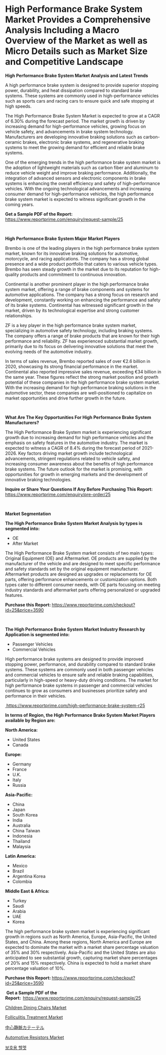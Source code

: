 <p><h1>High Performance Brake System Market Provides a Comprehensive Analysis Including a Macro Overview of the Market as well as Micro Details such as Market Size and Competitive Landscape</h1></p><p><strong>High Performance Brake System Market Analysis and Latest Trends</strong></p>
<p><p>A high performance brake system is designed to provide superior stopping power, durability, and heat dissipation compared to standard brake systems. These systems are commonly used in high-performance vehicles such as sports cars and racing cars to ensure quick and safe stopping at high speeds.</p><p>The High Performance Brake System Market is expected to grow at a CAGR of 6.30% during the forecast period. The market growth is driven by increasing demand for high-performance vehicles, growing focus on vehicle safety, and advancements in brake system technology. Manufacturers are developing innovative braking solutions such as carbon-ceramic brakes, electronic brake systems, and regenerative braking systems to meet the growing demand for efficient and reliable brake systems.</p><p>One of the emerging trends in the high performance brake system market is the adoption of lightweight materials such as carbon fiber and aluminum to reduce vehicle weight and improve braking performance. Additionally, the integration of advanced sensors and electronic components in brake systems is enhancing the overall efficiency and safety of high-performance vehicles. With the ongoing technological advancements and increasing consumer demand for high-performance vehicles, the high performance brake system market is expected to witness significant growth in the coming years.</p></p>
<p><strong>Get a Sample PDF of the Report:&nbsp;</strong> <a href="https://www.reportprime.com/enquiry/request-sample/25">https://www.reportprime.com/enquiry/request-sample/25</a></p>
<p>&nbsp;</p>
<p><strong>High Performance Brake System Major Market Players</strong></p>
<p><p>Brembo is one of the leading players in the high performance brake system market, known for its innovative braking solutions for automotive, motorcycle, and racing applications. The company has a strong global presence and a wide product portfolio that caters to various vehicle types. Brembo has seen steady growth in the market due to its reputation for high-quality products and commitment to continuous innovation.</p><p>Continental is another prominent player in the high performance brake system market, offering a range of brake components and systems for automotive applications. The company has a strong focus on research and development, constantly working on enhancing the performance and safety of its brake systems. Continental has witnessed significant growth in the market, driven by its technological expertise and strong customer relationships.</p><p>ZF is a key player in the high performance brake system market, specializing in automotive safety technology, including braking systems. The company offers a range of brake products that are known for their high performance and reliability. ZF has experienced substantial market growth, primarily due to its focus on delivering innovative solutions that meet the evolving needs of the automotive industry.</p><p>In terms of sales revenue, Brembo reported sales of over €2.6 billion in 2020, showcasing its strong financial performance in the market. Continental also reported impressive sales revenue, exceeding €34 billion in the same year. These figures reflect the strong market position and growth potential of these companies in the high performance brake system market. With the increasing demand for high performance braking solutions in the automotive sector, these companies are well-positioned to capitalize on market opportunities and drive further growth in the future.</p></p>
<p>&nbsp;</p>
<p><strong>What Are The Key Opportunities For High Performance Brake System Manufacturers?</strong></p>
<p><p>The High Performance Brake System market is experiencing significant growth due to increasing demand for high performance vehicles and the emphasis on safety features in the automotive industry. The market is expected to witness a CAGR of 8.4% during the forecast period of 2021-2026. Key factors driving market growth include technological advancements, stringent regulations related to vehicle safety, and increasing consumer awareness about the benefits of high performance brake systems. The future outlook for the market is promising, with opportunities for growth in emerging markets and the development of innovative braking technologies.</p></p>
<p><strong>Inquire or Share Your Questions If Any Before Purchasing This Report:</strong> <a href="https://www.reportprime.com/enquiry/pre-order/25">https://www.reportprime.com/enquiry/pre-order/25</a></p>
<p>&nbsp;</p>
<p><strong>Market Segmentation</strong></p>
<p><strong>The High Performance Brake System Market Analysis by types is segmented into:</strong></p>
<p><ul><li>OE</li><li>After Market</li></ul></p>
<p><p>The High Performance Brake System market consists of two main types: Original Equipment (OE) and Aftermarket. OE products are supplied by the manufacturer of the vehicle and are designed to meet specific performance and safety standards set by the original equipment manufacturer. Aftermarket products are designed as upgrades or replacements for OE parts, offering performance enhancements or customization options. Both types cater to different consumer needs, with OE parts focusing on meeting industry standards and aftermarket parts offering personalized or upgraded features.</p></p>
<p><strong>Purchase this Report:&nbsp;</strong><a href="https://www.reportprime.com/checkout?id=25&price=3590">https://www.reportprime.com/checkout?id=25&price=3590</a></p>
<p>&nbsp;</p>
<p><strong>The High Performance Brake System Market Industry Research by Application is segmented into:</strong></p>
<p><ul><li>Passenger Vehicles</li><li>Commercial Vehicles</li></ul></p>
<p><p>High performance brake systems are designed to provide improved stopping power, performance, and durability compared to standard brake systems. These systems are commonly used in both passenger vehicles and commercial vehicles to ensure safe and reliable braking capabilities, particularly in high-speed or heavy-duty driving conditions. The market for high performance brake systems in passenger and commercial vehicles continues to grow as consumers and businesses prioritize safety and performance in their vehicles.</p></p>
<p><a href="https://www.reportprime.com/high-performance-brake-system-r25">&nbsp;https://www.reportprime.com/high-performance-brake-system-r25</a></p>
<p><strong>In terms of Region, the High Performance Brake System Market Players available by Region are:</strong></p>
<p>
    <p> <strong> North America: </strong>
        <ul>
            <li>United States</li>
            <li>Canada</li>
        </ul>
        </p> 
    <p> <strong> Europe: </strong>
        <ul>
            <li>Germany</li>
            <li>France</li>
            <li>U.K.</li>
            <li>Italy</li>
            <li>Russia</li>
        </ul>
        </p> 
    <p> <strong> Asia-Pacific: </strong>
        <ul>
            <li>China</li>
            <li>Japan</li>
            <li>South Korea</li>
            <li>India</li>
            <li>Australia</li>
            <li>China Taiwan</li>
            <li>Indonesia</li>
            <li>Thailand</li>
            <li>Malaysia</li>
        </ul>
        </p> 
    <p> <strong> Latin America: </strong>
        <ul>
            <li>Mexico</li>
            <li>Brazil</li>
            <li>Argentina Korea</li>
            <li>Colombia</li>
        </ul>
        </p> 
    <p> <strong> Middle East & Africa: </strong>
        <ul>
            <li>Turkey</li>
            <li>Saudi</li>
            <li>Arabia</li>
            <li>UAE</li>
            <li>Korea</li>
        </ul>
    </p>
    </p>
<p><p>The high performance brake system market is experiencing significant growth in regions such as North America, Europe, Asia-Pacific, the United States, and China. Among these regions, North America and Europe are expected to dominate the market with a market share percentage valuation of 35% and 30% respectively. Asia-Pacific and the United States are also anticipated to see substantial growth, capturing market share percentages of 20% and 15% respectively. China is expected to hold a market share percentage valuation of 10%.</p></p>
<p><strong>Purchase this Report: </strong><a href="https://www.reportprime.com/checkout?id=25&price=3590">https://www.reportprime.com/checkout?id=25&price=3590</a></p>
<p>&nbsp;<strong>Get a Sample PDF of the Report:&nbsp;&nbsp;</strong><a href="https://www.reportprime.com/enquiry/request-sample/25">https://www.reportprime.com/enquiry/request-sample/25</a></p>
<p><strong></strong></p>
<p><p><a href="https://medium.com/@tammyjones1939/children-dining-chairs-market-global-market-insights-and-sales-trends-2024-to-2031-cd40214e1166">Children Dining Chairs Market</a></p><p><a href="https://issuu.com/reportprime-2/docs/folliculitis-treatment-market-size-2030.pptx">Folliculitis Treatment Market</a></p><p><a href="https://medium.com/@harmonybogan1944/%E4%B8%AD%E5%BF%83%E9%9D%99%E8%84%88%E3%82%AB%E3%83%86%E3%83%BC%E3%83%86%E3%83%AB%E5%B8%82%E5%A0%B4%E3%81%AE%E3%83%88%E3%83%AC%E3%83%B3%E3%83%89%E3%81%A8%E5%88%86%E6%9E%90-%E5%B0%86%E6%9D%A5%E3%81%AE%E6%88%90%E9%95%B7%E3%81%AE%E6%A9%9F%E4%BC%9A%E3%81%A8%E8%AA%B2%E9%A1%8C-2024%E5%B9%B4-2031%E5%B9%B4-3fa5e474d138">中心静脈カテーテル</a></p><p><a href="https://github.com/vimar16th/Market-Research-Report-List-5/blob/main/automotive-resistors-market.md">Automotive Resistors Market</a></p><p><a href="https://medium.com/@gummibear5656757/2024%EB%85%84%EB%B6%80%ED%84%B0-2031%EB%85%84%EA%B9%8C%EC%A7%80%EC%9D%98-%EB%B3%B4%ED%98%B8-%ED%97%AC%EB%A9%A7-%EC%8B%9C%EC%9E%A5-%EC%A0%84%EB%A7%9D%EA%B3%BC-%EC%98%88%EC%B8%A1-243d530d1b7f">보호용 헬멧</a></p></p>